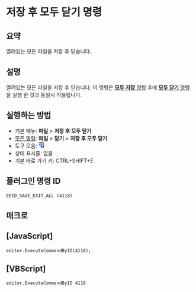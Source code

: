 # 저장 후 모두 닫기 명령

## 요약

열려있는 모든 파일을 저장 후 닫습니다.

## 설명

열려있는 모든 파일을 저장 후 닫습니다.
이 명령은 [**모두 저장** 명령](file_save_all) 후에 [**모두 닫기** 명령](exit_all) 을 실행 한 것과
동일시 작용됩니다.

## 실행하는 방법

- 기본 메뉴: **파일** \> **저장 후 모두 닫기**
- [모든 명령](../tools/all_commands): **파일** \> **닫기**
\> **저장 후 모두 닫기**
- 도구 모음: ![](../../images/saveexitall.png)
- 상태 표시줄: 없음
- 기본 바로 가기 키: CTRL+SHIFT+E

## 플러그인 명령 ID

```
EEID_SAVE_EXIT_ALL (4118)
```

## 매크로

## \[JavaScript\]

```
editor.ExecuteCommandByID(4118);
```

## \[VBScript\]

```
editor.ExecuteCommandByID 4118
```
